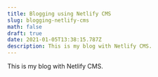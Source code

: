 ```yaml
---
title: Blogging using Netlify CMS
slug: blogging-netlify-cms
math: false
draft: true
date: 2021-01-05T13:38:15.787Z
description: This is my blog with Netlify CMS.
---
```

This is my blog with Netlify CMS.
